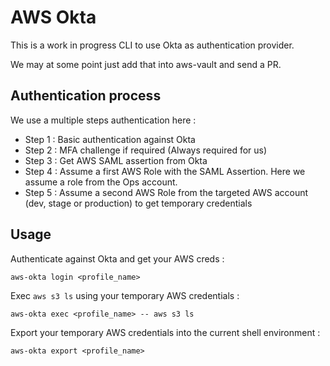 # AWS Okta

This is a work in progress CLI to use Okta as authentication provider.

We may at some point just add that into aws-vault and send a PR.

## Authentication process

We use a multiple steps authentication here :

- Step 1 : Basic authentication against Okta
- Step 2 : MFA challenge if required (Always required for us)
- Step 3 : Get AWS SAML assertion from Okta
- Step 4 : Assume a first AWS Role with the SAML Assertion. Here we assume a role from the Ops account.
- Step 5 : Assume a second AWS Role from the targeted AWS account (dev, stage or production) to get temporary credentials

## Usage

Authenticate against Okta and get your AWS creds :

```
aws-okta login <profile_name>
```

Exec `aws s3 ls` using your temporary AWS credentials :

```
aws-okta exec <profile_name> -- aws s3 ls
```

Export your temporary AWS credentials into the current shell environment :

```
aws-okta export <profile_name>
```
